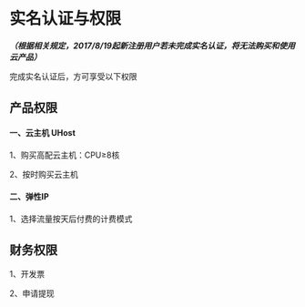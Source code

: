 

# 实名认证与权限

***（根据相关规定，2017/8/19起新注册用户若未完成实名认证，将无法购买和使用云产品）***

完成实名认证后，方可享受以下权限

## 产品权限

#### 一、云主机 UHost

1、购买高配云主机：CPU≥8核

2、按时购买云主机

#### 二、弹性IP

1、选择流量按天后付费的计费模式

## 财务权限

1、开发票

2、申请提现
